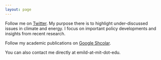 ```yaml
---
layout: page
---
```


Follow me on [Twitter](https://twitter.com/EmilDimanchev). My purpose there is to highlight under-discussed issues in climate and energy. I focus on important policy developments and insights from recent research. 

Follow my academic publications on [Google Shcolar](https://scholar.google.com/citations?user=sYlOL18AAAAJ&hl=en).

You can also contact me directly at emild-at-mit-dot-edu.
